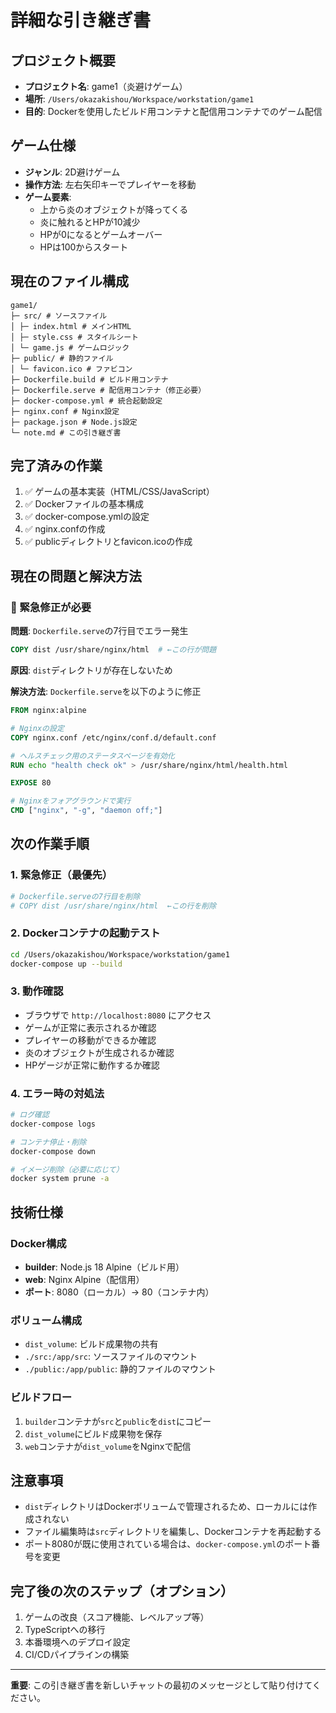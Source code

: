 # 詳細な引き継ぎ書

## プロジェクト概要
- **プロジェクト名**: game1（炎避けゲーム）
- **場所**: `/Users/okazakishou/Workspace/workstation/game1`
- **目的**: Dockerを使用したビルド用コンテナと配信用コンテナでのゲーム配信

## ゲーム仕様
- **ジャンル**: 2D避けゲーム
- **操作方法**: 左右矢印キーでプレイヤーを移動
- **ゲーム要素**: 
  - 上から炎のオブジェクトが降ってくる
  - 炎に触れるとHPが10減少
  - HPが0になるとゲームオーバー
  - HPは100からスタート

## 現在のファイル構成
```
game1/
├─ src/ # ソースファイル
│ ├─ index.html # メインHTML
│ ├─ style.css # スタイルシート
│ └─ game.js # ゲームロジック
├─ public/ # 静的ファイル
│ └─ favicon.ico # ファビコン
├─ Dockerfile.build # ビルド用コンテナ
├─ Dockerfile.serve # 配信用コンテナ（修正必要）
├─ docker-compose.yml # 統合起動設定
├─ nginx.conf # Nginx設定
├─ package.json # Node.js設定
└─ note.md # この引き継ぎ書
```


## 完了済みの作業
1. ✅ ゲームの基本実装（HTML/CSS/JavaScript）
2. ✅ Dockerファイルの基本構成
3. ✅ docker-compose.ymlの設定
4. ✅ nginx.confの作成
5. ✅ publicディレクトリとfavicon.icoの作成

## 現在の問題と解決方法

### 🔴 緊急修正が必要
**問題**: `Dockerfile.serve`の7行目でエラー発生
```dockerfile
COPY dist /usr/share/nginx/html  # ←この行が問題
```

**原因**: `dist`ディレクトリが存在しないため

**解決方法**: `Dockerfile.serve`を以下のように修正
```dockerfile
FROM nginx:alpine

# Nginxの設定
COPY nginx.conf /etc/nginx/conf.d/default.conf

# ヘルスチェック用のステータスページを有効化
RUN echo "health check ok" > /usr/share/nginx/html/health.html

EXPOSE 80

# Nginxをフォアグラウンドで実行
CMD ["nginx", "-g", "daemon off;"]
```

## 次の作業手順

### 1. 緊急修正（最優先）
```bash
# Dockerfile.serveの7行目を削除
# COPY dist /usr/share/nginx/html  ←この行を削除
```

### 2. Dockerコンテナの起動テスト
```bash
cd /Users/okazakishou/Workspace/workstation/game1
docker-compose up --build
```

### 3. 動作確認
- ブラウザで `http://localhost:8080` にアクセス
- ゲームが正常に表示されるか確認
- プレイヤーの移動ができるか確認
- 炎のオブジェクトが生成されるか確認
- HPゲージが正常に動作するか確認

### 4. エラー時の対処法
```bash
# ログ確認
docker-compose logs

# コンテナ停止・削除
docker-compose down

# イメージ削除（必要に応じて）
docker system prune -a
```

## 技術仕様

### Docker構成
- **builder**: Node.js 18 Alpine（ビルド用）
- **web**: Nginx Alpine（配信用）
- **ポート**: 8080（ローカル）→ 80（コンテナ内）

### ボリューム構成
- `dist_volume`: ビルド成果物の共有
- `./src:/app/src`: ソースファイルのマウント
- `./public:/app/public`: 静的ファイルのマウント

### ビルドフロー
1. `builder`コンテナが`src`と`public`を`dist`にコピー
2. `dist_volume`にビルド成果物を保存
3. `web`コンテナが`dist_volume`をNginxで配信

## 注意事項
- `dist`ディレクトリはDockerボリュームで管理されるため、ローカルには作成されない
- ファイル編集時は`src`ディレクトリを編集し、Dockerコンテナを再起動する
- ポート8080が既に使用されている場合は、`docker-compose.yml`のポート番号を変更

## 完了後の次のステップ（オプション）
1. ゲームの改良（スコア機能、レベルアップ等）
2. TypeScriptへの移行
3. 本番環境へのデプロイ設定
4. CI/CDパイプラインの構築

---
**重要**: この引き継ぎ書を新しいチャットの最初のメッセージとして貼り付けてください。

